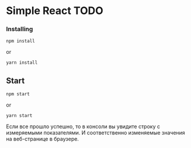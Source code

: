 # Simple React TODO

### Installing


```
npm install
```
or
```
yarn install
```

## Start

```
npm start
```
or
```
yarn start
```

Если все прошло успешно, то в консоли вы увидите строку с измеряемыми показателями. И соответственно изменяемые значения на веб-странице в браузере.